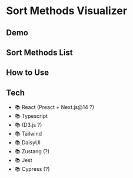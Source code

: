 # Sort Methods Visualizer

## Demo

## Sort Methods List

## How to Use

## Tech

- 📚 React (Preact + Next.js@14 ?)
- 📚 Typescript
- 📚 (D3.js ?)
- 📚 Tailwind
- 📚 DaisyUI
- 📚 Zustang (?)
- 📚 Jest
- 📚 Cypress (?)
